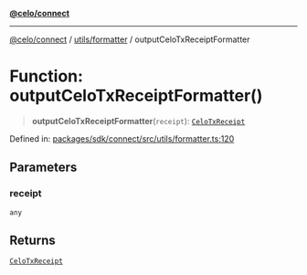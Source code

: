 [**@celo/connect**](../../../README.md)

***

[@celo/connect](../../../modules.md) / [utils/formatter](../README.md) / outputCeloTxReceiptFormatter

# Function: outputCeloTxReceiptFormatter()

> **outputCeloTxReceiptFormatter**(`receipt`): [`CeloTxReceipt`](../../../types/type-aliases/CeloTxReceipt.md)

Defined in: [packages/sdk/connect/src/utils/formatter.ts:120](https://github.com/celo-org/developer-tooling/blob/master/packages/sdk/connect/src/utils/formatter.ts#L120)

## Parameters

### receipt

`any`

## Returns

[`CeloTxReceipt`](../../../types/type-aliases/CeloTxReceipt.md)
